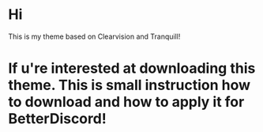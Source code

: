 # Hi
This is my theme based on Clearvision and Tranquill!

# If u're interested at downloading this theme. This is small instruction how to download and how to apply it for BetterDiscord!

